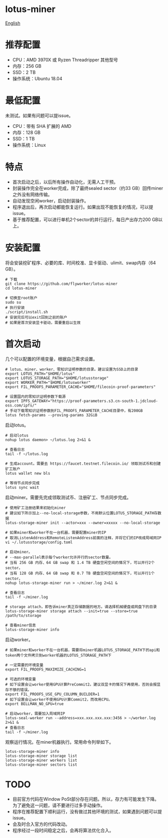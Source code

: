 # lotus-miner
[English](README_en.md)

# 推荐配置
* CPU：AMD 3970X 或 Ryzen Threadripper 其他型号
* 内存：256 GB
* SSD：2 TB
* 操作系统：Ubuntu 18.04

# 最低配置
未测试。如果有问题可以提issue。
* CPU：带有 SHA 扩展的 AMD
* 内存：128 GB
* SSD：1 TB
* 操作系统：Linux

# 特点
* 首次启动之后，以后所有操作自动化，无需人工干预。
* 封装操作完全在worker完成，除了最终sealed sector（约33 GB）回传miner之外没有网络传输。
* 自动发现空闲worker，启动封装操作。
* 程序退出后，再次启动都能恢复运行。如果出现不能恢复的情况，可以提issue。
* 基于推荐配置，可以进行单机2个sector的并行运行，每日产出存力200 GB以上。

# 安装配置
将会安装挖矿程序、必要的库、时间校准、显卡驱动、ulimit、swap内存（64 GB）。
```
# 下载
git clone https://github.com/flyworker/lotus-miner
cd lotus-miner

# 切换至root账户
sudo su
# 执行安装
./script/install.sh
# 安装完后可以exit回到之前的账户
# 如果是首次安装显卡驱动，需要重启以生效
```

# 首次启动
几个可以配置的环境变量，根据自己需求设置。
```
# lotus、miner、worker、零知识证明参数的目录。建议设置为SSD上的目录
export LOTUS_PATH="$HOME/lotus"
export LOTUS_STORAGE_PATH="$HOME/lotusstorage"
export WORKER_PATH="$HOME/lotusworker"
export FIL_PROOFS_PARAMETER_CACHE="$HOME/filecoin-proof-parameters"

# 设置国内的零知识证明参数下载源
export IPFS_GATEWAY="https://proof-parameters.s3.cn-south-1.jdcloud-oss.com/ipfs/"
# 手动下载零知识证明参数到FIL_PROOFS_PARAMETER_CACHE目录中，有200GB
lotus fetch-params --proving-params 32GiB
```

启动lotus。
```
# 启动lotus
nohup lotus daemon> ~/lotus.log 2>&1 &

# 查看日志
tail -f ~/lotus.log

# 生成account。需要去 https://faucet.testnet.filecoin.io/ 领取测试币和创建矿工账户
lotus wallet new bls

# 等待节点同步完成
lotus sync wait
```

启动miner。需要先完成领取测试币、注册矿工、节点同步完成。
```
# 使用矿工注册结果来初始化miner
# 建议如下所示加上--no-local-storage参数，不用默认位置LOTUS_STORAGE_PATH存数据
lotus-storage-miner init --actor=xxx --owner=xxxxx --no-local-storage

# 如果miner和worker不在一台机器，需要配置miner的IP
# 取消ListenAddress和RemoteListenAddress前面的注释，并将它们的IP改成局域网IP
vi ~/.lotusstorage/config.toml

# 启动miner。
# --max-parallel表示每个worker允许并行的sector数量。
# 当有 256 GB 内存、64 GB swap 和 1.4 TB 硬盘空闲空间的情况下，可以并行2个sector。
# 当有 128 GB 内存、64 GB swap 和 0.7 TB 硬盘空闲空间的情况下，可以并行1个sector。
nohup lotus-storage-miner run > ~/miner.log 2>&1 &

# 查看日志
tail -f ~/miner.log

# storage attach，即告诉miner真正存储数据的地方。请选择机械硬盘或网盘下的目录
lotus-storage-miner storage attach --init=true --store=true /path/to/storage

# 查看miner信息
lotus-storage-miner info
```

启动worker。
```
# 如果miner和worker不在一台机器，需要将miner机器LOTUS_STORAGE_PATH下的api和token两个文件拷贝到worker机器的LOTUS_STORAGE_PATH下

# 一定需要的环境变量
export FIL_PROOFS_MAXIMIZE_CACHING=1

# 可选的环境变量
# 如下设置会让worker使用GPU计算PreCommit2。建议双显卡的情况下再使用，否则会报显存不够的错误。
export FIL_PROOFS_USE_GPU_COLUMN_BUILDER=1
# 如下设置会让worker不使用GPU计算Commit2，而改用CPU。
export BELLMAN_NO_GPU=true

# 启动worker，需要加入局域网IP
lotus-seal-worker run --address=xxx.xxx.xxx.xxx:3456 > ~/worker.log 2>&1 &
# 查看日志
tail -f ~/miner.log
```

观察运行情况。在miner机器执行。常用命令列举如下。
```
lotus-storage-miner info
lotus-storage-miner storage list
lotus-storage-miner workers list
lotus-storage-miner sectors list
```

# TODO
* 目前官方代码在Window PoSt部分存在问题。所以，存力有可能发生下降。为了避免这一问题，请不要进行过多手动操作。
* 程序在推荐配置下顺利运行，没有做过其他环境的测试，如果遇到问题可以提issue。
* 会及时合入官方的代码改动。
* 程序经过一段时间稳定之后，会再将算法优化合入。
